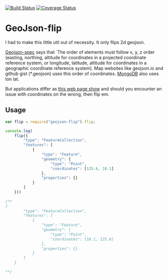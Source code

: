 [![Build Status](https://api.travis-ci.org/eivinhb/geojson-flip.svg?branch=master)](https://travis-ci.org/eivinhb/geojson-flip)
[![Coverage Status](https://coveralls.io/repos/github/eivinhb/geojson-flip/badge.svg?branch=master)](https://coveralls.io/github/eivinhb/geojson-flip?branch=master)

# GeoJson-flip

I had to make this little util out of necessity. It only flips 2d geojson.

[Geojson-spec](http://geojson.org/geojson-spec.html#positions) 
says that `The order of elements must follow x, y, z order (easting, northing, 
altitude for coordinates in a projected coordinate reference system, or longitude, latitude, 
altitude for coordinates in a geographic coordinate reference system). 
Map websites like geojson.io and github gist (*.geojson) uses this order of 
coordinates. [MongoDB](https://docs.mongodb.org/manual/reference/geojson) also uses lon lat.

But applications differ as [this web page show](http://www.macwright.org/lonlat/) and should you 
encounter an issue with coordinates on the wrong, then flip em.


## Usage

```javascript
var flip = require("geojson-flip").flip;

console.log(
    flip({
        "type": "FeatureCollection",
        "features": [
            {
                "type": "Feature",
                "geometry": {
                    "type": "Point",
                    "coordinates": [125.6, 10.1]
                },
                "properties": {}
            }
        ]
    }))
    
/**
{
        "type": "FeatureCollection",
        "features": [
            {
                "type": "Feature",
                "geometry": {
                    "type": "Point",
                    "coordinates": [10.1, 125.6]
                },
                "properties": {}
            }
        ]
    }

**/
    
```